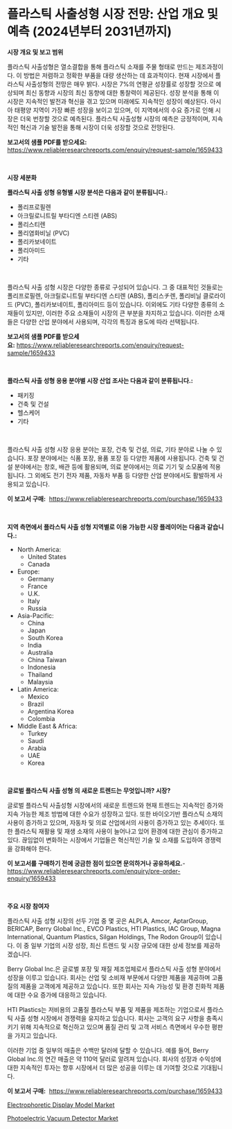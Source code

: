 <p><h1>플라스틱 사출성형 시장 전망: 산업 개요 및 예측 (2024년부터 2031년까지)</h1></p><p><strong>시장 개요 및 보고 범위</strong></p>
<p><p>플라스틱 사출성형은 열소결합을 통해 플라스틱 소재를 주물 형태로 만드는 제조과정이다. 이 방법은 저렴하고 정확한 부품을 대량 생산하는 데 효과적이다. 현재 시장에서 플라스틱 사출성형의 전망은 매우 밝다. 시장은 7%의 연평균 성장률로 성장할 것으로 예상되며 최신 동향과 시장의 최신 동향에 대한 통찰력이 제공된다. 성장 분석을 통해 이 시장은 지속적인 발전과 혁신을 겪고 있으며 미래에도 지속적인 성장이 예상된다. 아시아 태평양 지역이 가장 빠른 성장을 보이고 있으며, 이 지역에서의 수요 증가로 인해 시장은 더욱 번창할 것으로 예측된다. 플라스틱 사출성형 시장의 예측은 긍정적이며, 지속적인 혁신과 기술 발전을 통해 시장이 더욱 성장할 것으로 전망된다.</p></p>
<p><strong>보고서의 샘플 PDF를 받으세요:</strong> <a href="https://www.reliableresearchreports.com/enquiry/request-sample/1659433">https://www.reliableresearchreports.com/enquiry/request-sample/1659433</a></p>
<p>&nbsp;</p>
<p><strong>시장 세분화</strong></p>
<p><strong>플라스틱 사출 성형 유형별 시장 분석은 다음과 같이 분류됩니다.:</strong></p>
<p><ul><li>폴리프로필렌</li><li>아크릴로니트릴 부타디엔 스티렌 (ABS)</li><li>폴리스티렌</li><li>폴리염화비닐 (PVC)</li><li>폴리카보네이트</li><li>폴리아미드</li><li>기타</li></ul></p>
<p>&nbsp;</p>
<p><p>플라스틱 사출 성형 시장은 다양한 종류로 구성되어 있습니다. 그 중 대표적인 것들로는 폴리프로필렌, 아크릴로니트릴 부타디엔 스티렌 (ABS), 폴리스チ렌, 폴리비닐 클로라이드 (PVC), 폴리카보네이트, 폴리아미드 등이 있습니다. 이외에도 기타 다양한 종류의 소재들이 있지만, 이러한 주요 소재들이 시장의 큰 부분을 차지하고 있습니다. 이러한 소재들은 다양한 산업 분야에서 사용되며, 각각의 특징과 용도에 따라 선택됩니다.</p></p>
<p><strong>보고서의 샘플 PDF를 받으세요:</strong>&nbsp;<a href="https://www.reliableresearchreports.com/enquiry/request-sample/1659433">https://www.reliableresearchreports.com/enquiry/request-sample/1659433</a></p>
<p>&nbsp;</p>
<p><strong> 플라스틱 사출 성형 응용 분야별 시장 산업 조사는 다음과 같이 분류됩니다.:</strong></p>
<p><ul><li>패키징</li><li>건축 및 건설</li><li>헬스케어</li><li>기타</li></ul></p>
<p>&nbsp;</p>
<p><p>플라스틱 사출 성형 시장 응용 분야는 포장, 건축 및 건설, 의료, 기타 분야로 나눌 수 있습니다. 포장 분야에서는 식품 포장, 용품 포장 등 다양한 제품에 사용됩니다. 건축 및 건설 분야에서는 창호, 배관 등에 활용되며, 의료 분야에서는 의료 기기 및 소모품에 적용됩니다. 그 외에도 전기 전자 제품, 자동차 부품 등 다양한 산업 분야에서도 활발하게 사용되고 있습니다.</p></p>
<p><strong>이 보고서 구매:</strong>&nbsp; <a href="https://www.reliableresearchreports.com/purchase/1659433">https://www.reliableresearchreports.com/purchase/1659433</a></p>
<p>&nbsp;</p>
<p><strong>지역 측면에서 플라스틱 사출 성형 지역별로 이용 가능한 시장 플레이어는 다음과 같습니다.:</strong></p>
<p><ul>
    <li>
        North America:
        <ul>
            <li>United States</li>
            <li>Canada</li>
        </ul>
    </li>
    <li>
        Europe:
        <ul>
            <li>Germany</li>
            <li>France</li>
            <li>U.K.</li>
            <li>Italy</li>
            <li>Russia</li>
        </ul>
    </li>
    <li>
        Asia-Pacific:
        <ul>
            <li>China</li>
            <li>Japan</li>
            <li>South Korea</li>
            <li>India</li>
            <li>Australia</li>
            <li>China Taiwan</li>
            <li>Indonesia</li>
            <li>Thailand</li>
            <li>Malaysia</li>
        </ul>
    </li>
    <li>
        Latin America:
        <ul>
            <li>Mexico</li>
            <li>Brazil</li>
            <li>Argentina Korea</li>
            <li>Colombia</li>
        </ul>
    </li>
    <li>
        Middle East & Africa:
        <ul>
            <li>Turkey</li>
            <li>Saudi</li>
            <li>Arabia</li>
            <li>UAE</li>
            <li>Korea</li>
        </ul>
    </li>
    </ul></p>
<p>&nbsp;</p>
<p><strong>글로벌 플라스틱 사출 성형 의 새로운 트렌드는 무엇입니까? 시장?</strong></p>
<p><p>글로벌 플라스틱 사출성형 시장에서의 새로운 트렌드와 현재 트렌드는 지속적인 증가와 지속 가능한 제조 방법에 대한 수요가 성장하고 있다. 또한 바이오기반 플라스틱 소재의 사용이 증가하고 있으며, 자동차 및 의료 산업에서의 사용이 증가하고 있는 추세이다. 또한 플라스틱 재활용 및 재생 소재의 사용이 늘어나고 있어 환경에 대한 관심이 증가하고 있다. 끊임없이 변화하는 시장에서 기업들은 혁신적인 기술 및 소재를 도입하여 경쟁력을 강화해야 한다.</p></p>
<p><strong>이 보고서를 구매하기 전에 궁금한 점이 있으면 문의하거나 공유하세요.</strong>- <a href="https://www.reliableresearchreports.com/enquiry/pre-order-enquiry/1659433">https://www.reliableresearchreports.com/enquiry/pre-order-enquiry/1659433</a></p>
<p>&nbsp;</p>
<p><strong>주요 시장 참여자</strong></p>
<p><p>플라스틱 사출 성형 시장의 선두 기업 중 몇 곳은 ALPLA, Amcor, AptarGroup, BERICAP, Berry Global Inc., EVCO Plastics, HTI Plastics, IAC Group, Magna International, Quantum Plastics, Silgan Holdings, The Rodon Group이 있습니다. 이 중 일부 기업의 시장 성장, 최신 트렌드 및 시장 규모에 대한 상세 정보를 제공하겠습니다.</p><p>Berry Global Inc.은 글로벌 포장 및 재질 제조업체로서 플라스틱 사출 성형 분야에서 성장을 이루고 있습니다. 회사는 산업 및 소비재 부문에서 다양한 제품을 제공하며 고품질의 제품을 고객에게 제공하고 있습니다. 또한 회사는 지속 가능성 및 환경 친화적 제품에 대한 수요 증가에 대응하고 있습니다.</p><p>HTI Plastics는 저비용의 고품질 플라스틱 부품 및 제품을 제조하는 기업으로서 플라스틱 사출 성형 시장에서 경쟁력을 유지하고 있습니다. 회사는 고객의 요구 사항을 충족시키기 위해 지속적으로 혁신하고 있으며 품질 관리 및 고객 서비스 측면에서 우수한 평판을 가지고 있습니다.</p><p>이러한 기업 중 일부의 매출은 수백만 달러에 달할 수 있습니다. 예를 들어, Berry Global Inc.의 연간 매출은 약 110억 달러로 알려져 있습니다. 회사의 성장과 수익성에 대한 지속적인 투자는 향후 시장에서 더 많은 성공을 이루는 데 기여할 것으로 기대됩니다.</p></p>
<p><strong>이 보고서 구매:</strong>&nbsp;&nbsp;<a href="https://www.reliableresearchreports.com/purchase/1659433">https://www.reliableresearchreports.com/purchase/1659433</a></p>
<p><p><a href="https://github.com/seekum/Market-Research-Report-List-2/blob/main/electrophoretic-display-model-market.md">Electrophoretic Display Model Market</a></p><p><a href="https://github.com/nancykennedykellievqfqt2/Market-Research-Report-List-1/blob/main/photoelectric-vacuum-detector-market.md">Photoelectric Vacuum Detector Market</a></p></p>
